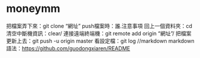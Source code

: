 # moneymm
把檔案弄下來：git clone “網址” 
push檔案時：誰.注意事項 
回上一個資料夾：cd 
清空中斷機資訊：clear/ 
連接遠端終端機：git remote add origin “網址”/ 
把檔案更新上去：git push -u origin master 
看設定檔：git log //markdown
markdown 語法：https://github.com/guodongxiaren/README
